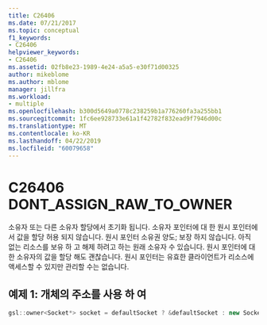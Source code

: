 ```yaml
---
title: C26406
ms.date: 07/21/2017
ms.topic: conceptual
f1_keywords:
- C26406
helpviewer_keywords:
- C26406
ms.assetid: 02fb8e23-1989-4e24-a5a5-e30f71d00325
author: mikeblome
ms.author: mblome
manager: jillfra
ms.workload:
- multiple
ms.openlocfilehash: b300d5649a0778c238259b1a776260fa3a255bb1
ms.sourcegitcommit: 1fc6ee928733e61a1f42782f832ead9f7946d00c
ms.translationtype: MT
ms.contentlocale: ko-KR
ms.lasthandoff: 04/22/2019
ms.locfileid: "60079658"
---
```

# <a name="c26406--dontassignrawtoowner"></a>C26406  DONT_ASSIGN_RAW_TO_OWNER
소유자 또는 다른 소유자 할당에서 초기화 됩니다. 소유자 포인터에 대 한 원시 포인터에서 값을 할당 허용 되지 않습니다. 원시 포인터 소유권 양도; 보장 하지 않습니다. 아직 없는 리소스를 보유 하 고 해제 하려고 하는 원래 소유자 수 있습니다. 원시 포인터에 대 한 소유자의 값을 할당 해도 괜찮습니다. 원시 포인터는 유효한 클라이언트가 리소스에 액세스할 수 있지만 관리할 수는 없습니다.

## <a name="example-1--using-address-of-object"></a>예제 1:  개체의 주소를 사용 하 여

```cpp
gsl::owner<Socket*> socket = defaultSocket ? &defaultSocket : new Socket(); // C26406
```
